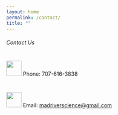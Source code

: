 ```yaml
---
layout: home
permalink: /contact/
title: ""
---
```

<h6>Contact Us</h6>

<div style="margin-top: 40px">
<img src="{{ site.url }}{{ site.baseurl }}/assets/images/phone-icon.png" alt="" class="align-left" style="width:40px;  margin-top: 0">
Phone: 707-616-3838
<div style="clear:both"></div>
</div>
<div style="margin-top: 40px">
<img src="{{ site.url }}{{ site.baseurl }}/assets/images/mail-icon.png" alt="" class="align-left" style="width: 40px; margin-top: 0">
Email: <a href="mailto:madriverscience@gmail.com">madriverscience@gmail.com</a>
<div style="clear:both"></div>
</div>
